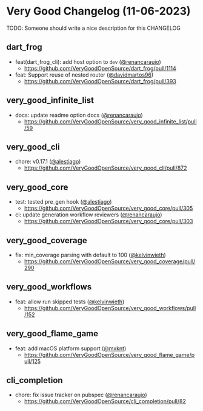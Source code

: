 # Very Good Changelog (11-06-2023)

TODO: Someone should write a nice description for this CHANGELOG

## dart_frog
- feat(dart_frog_cli): add host option to `dev` ([@renancaraujo](https://github.com/renancaraujo))
	- https://github.com/VeryGoodOpenSource/dart_frog/pull/1114
- feat: Support reuse of nested router ([@davidmartos96](https://github.com/davidmartos96))
	- https://github.com/VeryGoodOpenSource/dart_frog/pull/393

## very_good_infinite_list
- docs: update readme option docs ([@renancaraujo](https://github.com/renancaraujo))
	- https://github.com/VeryGoodOpenSource/very_good_infinite_list/pull/59

## very_good_cli
- chore: v0.17.1 ([@alestiago](https://github.com/alestiago))
	- https://github.com/VeryGoodOpenSource/very_good_cli/pull/872

## very_good_core
- test: tested pre_gen hook ([@alestiago](https://github.com/alestiago))
	- https://github.com/VeryGoodOpenSource/very_good_core/pull/305
- ci: update generation workflow reviewers ([@renancaraujo](https://github.com/renancaraujo))
	- https://github.com/VeryGoodOpenSource/very_good_core/pull/303

## very_good_coverage
- fix: min_coverage parsing with default to 100 ([@kelvinwieth](https://github.com/kelvinwieth))
	- https://github.com/VeryGoodOpenSource/very_good_coverage/pull/290

## very_good_workflows
- feat: allow run skipped tests ([@kelvinwieth](https://github.com/kelvinwieth))
	- https://github.com/VeryGoodOpenSource/very_good_workflows/pull/152

## very_good_flame_game
- feat: add macOS platform support ([@mxknt](https://github.com/mxknt))
	- https://github.com/VeryGoodOpenSource/very_good_flame_game/pull/125

## cli_completion
- chore: fix issue tracker on pubspec ([@renancaraujo](https://github.com/renancaraujo))
	- https://github.com/VeryGoodOpenSource/cli_completion/pull/82
